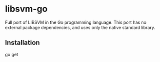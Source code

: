 # libsvm-go


Full port of LIBSVM in the Go programming language.
This port has no external package dependencies, and uses only the native standard library.

## Installation

  go get
